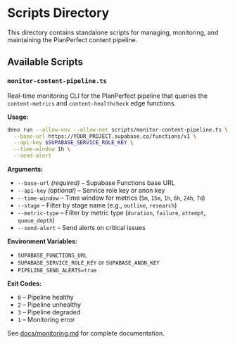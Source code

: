 # Scripts Directory

This directory contains standalone scripts for managing, monitoring, and maintaining the PlanPerfect content pipeline.

## Available Scripts

### `monitor-content-pipeline.ts`

Real-time monitoring CLI for the PlanPerfect pipeline that queries the `content-metrics` and `content-healthcheck` edge functions.

**Usage:**

```bash
deno run --allow-env --allow-net scripts/monitor-content-pipeline.ts \
  --base-url https://YOUR_PROJECT.supabase.co/functions/v1 \
  --api-key $SUPABASE_SERVICE_ROLE_KEY \
  --time-window 1h \
  --send-alert
```

**Arguments:**

- `--base-url` _(required)_ – Supabase Functions base URL
- `--api-key` _(optional)_ – Service role key or anon key
- `--time-window` – Time window for metrics (`5m`, `15m`, `1h`, `6h`, `24h`, `7d`)
- `--stage` – Filter by stage name (e.g., `outline`, `research`)
- `--metric-type` – Filter by metric type (`duration`, `failure`, `attempt`, `queue_depth`)
- `--send-alert` – Send alerts on critical issues

**Environment Variables:**

- `SUPABASE_FUNCTIONS_URL`
- `SUPABASE_SERVICE_ROLE_KEY` or `SUPABASE_ANON_KEY`
- `PIPELINE_SEND_ALERTS=true`

**Exit Codes:**

- `0` – Pipeline healthy
- `2` – Pipeline unhealthy
- `3` – Pipeline degraded
- `1` – Monitoring error

See [docs/monitoring.md](../docs/monitoring.md) for complete documentation.
